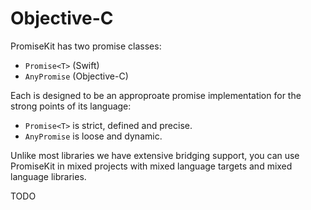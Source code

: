 # Objective-C

PromiseKit has two promise classes:

* `Promise<T>` (Swift)
* `AnyPromise` (Objective-C)

Each is designed to be an approproate promise implementation for the strong
points of its language:

* `Promise<T>` is strict, defined and precise.
* `AnyPromise` is loose and dynamic.

Unlike most libraries we have extensive bridging support, you can use PromiseKit
in mixed projects with mixed language targets and mixed language libraries.

TODO
